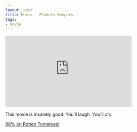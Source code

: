 ```yaml
---
layout: post
title: Movie – Finders Keepers
tags:
- movie
---
```

<iframe width="400" height="225" id="youtube_iframe" src="https://www.youtube.com/embed/IfZEsctQNCI?feature=oembed&amp;enablejsapi=1&amp;origin=https://safe.txmblr.com&amp;wmode=opaque" frameborder="0" allow="accelerometer; autoplay; encrypted-media; gyroscope; picture-in-picture" allowfullscreen></iframe>  

This movie is insanely good. You’ll laugh. You’ll cry.

[98% on Rotten Tomatoes!](http://www.rottentomatoes.com/m/finders_keepers_2015/)
